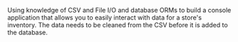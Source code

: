 Using knowledge of CSV and File I/O and database ORMs to build a console application that allows you to easily interact with data for a store's inventory. The data needs to be cleaned from the CSV before it is added to the database.
